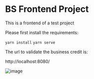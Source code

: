 # BS Frontend Project
This is a frontend of a test project

Please first install the requirements:

`yarn install`
`yarn serve`

The url to validate the business credit is:

http://localhost:8080/

![image](https://github.com/gfrodrigo/bs_project_fe/assets/12434820/75cbad0b-ea47-4783-ab42-cb87245d17f4)
